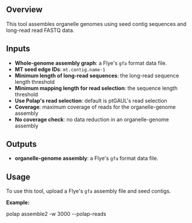 ## Overview

This tool assembles organelle genomes using seed contig sequences and long-read read FASTQ data.

## Inputs

- **Whole-genome assembly graph**: a Flye's `gfa` format data file.
- **MT seed edge IDs**: `mt.contig.name-1`
- **Minimum length of long-read sequences**: the long-read sequence length threshold
- **Minimum mapping length for read selection**: the sequence length threshold
- **Use Polap's read selection**: default is ptGAUL's read selection
- **Coverage**: maximum coverage of reads for the organelle-genome assembly
- **No coverage check**: no data reduction in an organelle-genome assembly

## Outputs

- **organelle-genome assembly**: a Flye's `gfa` format data file.

## Usage

To use this tool, upload a Flye's `gfa` assembly file and seed contigs.

**Example:**

polap assemble2 -w 3000 --polap-reads
